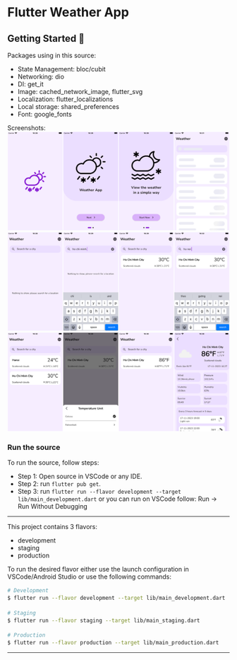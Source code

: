# Flutter Weather App

## Getting Started 🚀

Packages using in this source:

- State Management: bloc/cubit
- Networking: dio
- DI: get_it
- Image: cached_network_image, flutter_svg
- Localization: flutter_localizations
- Local storage: shared_preferences
- Font: google_fonts

Screenshots:
![Screenshot 1](screenshots/screenshot-1.png)
![Screenshot 2](screenshots/screenshot-2.png)
![Screenshot 3](screenshots/screenshot-3.png)

### Run the source

To run the source, follow steps:

- Step 1: Open source in VSCode or any IDE.
- Step 2: run ```flutter pub get```.
- Step 3: run ```flutter run --flavor development --target lib/main_development.dart```
    or you can run on VSCode follow: Run -> Run Without Debugging

---

This project contains 3 flavors:

- development
- staging
- production

To run the desired flavor either use the launch configuration in VSCode/Android Studio or use the following commands:

```sh
# Development
$ flutter run --flavor development --target lib/main_development.dart

# Staging
$ flutter run --flavor staging --target lib/main_staging.dart

# Production
$ flutter run --flavor production --target lib/main_production.dart
```

---
